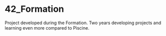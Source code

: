 # 42_Formation
Project developed during the Formation. Two years developing projects and learning even more compared to Piscine.
